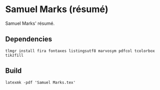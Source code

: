 Samuel Marks (résumé)
=====================

Samuel Marks' résumé.

## Dependencies

    tlmgr install fira fontaxes listingsutf8 marvosym pdfcol tcolorbox tikzfill

## Build

    latexmk -pdf 'Samuel Marks.tex'
